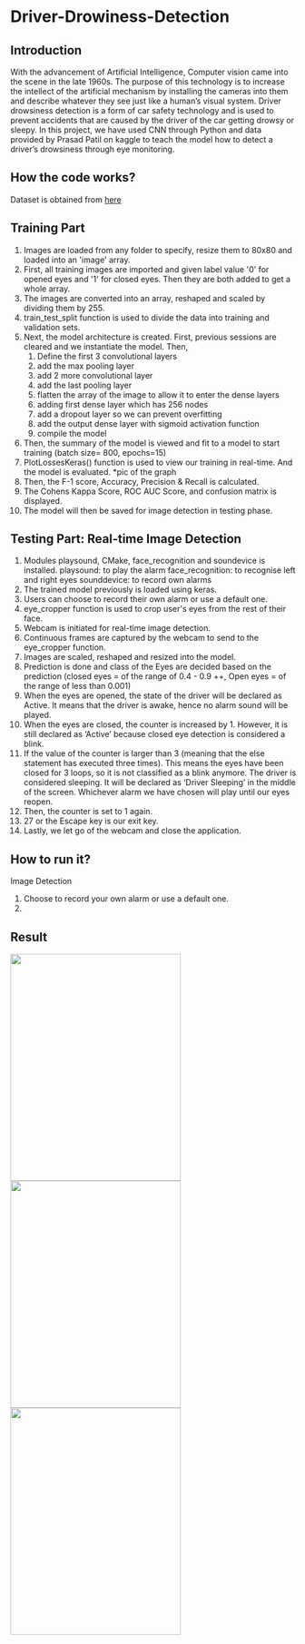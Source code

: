 # Driver-Drowiness-Detection

## Introduction

With the advancement of Artificial Intelligence, Computer vision came into the scene in the late 1960s. The purpose of this technology is to increase the intellect of the artificial mechanism by installing the cameras  into  them  and describe  whatever  they  see just  like  a human’s  visual  system. 
Driver drowsiness detection is a form of car safety technology and is used to prevent accidents that are caused by the driver of the car getting drowsy or sleepy. In this project, we have used CNN through Python and data provided by Prasad Patil on kaggle to teach the model how to detect a driver’s drowsiness through eye monitoring.

## How the code works?

Dataset is obtained from [here](https://www.kaggle.com/prasadvpatil/mrl-dataset "Dataset")

## Training Part
1. Images are loaded from any folder to specify, resize them to 80x80 and loaded into an 'image' array.
2. First, all training images are imported and given label value '0' for opened eyes and '1' for closed eyes. Then they are both added to get a whole array.
3. The images are converted into an array, reshaped and scaled by dividing them by 255.
4. train_test_split function is used to divide the data into training and validation sets.
5. Next, the model architecture is created. First, previous sessions are cleared and we instantiate the model. Then, 
    1. Define the first 3 convolutional layers
    2. add the max pooling layer
    3. add 2 more convolutional layer
    4. add the last pooling layer
    5. flatten the array of the image to allow it to enter the dense layers
    6. adding first dense layer which has 256 nodes
    7. add a dropout layer so we can prevent overfitting
    8. add the output dense layer with sigmoid activation function
    9. compile the model
6. Then, the summary of the model is viewed and fit to a model to start training (batch size= 800, epochs=15)
7. PlotLossesKeras() function is used to view our training in real-time. And the model is evaluated.
 *pic of the graph
 8. Then, the F-1 score, Accuracy, Precision & Recall is calculated.
 9. The Cohens Kappa Score, ROC AUC Score, and confusion matrix is displayed.
 10. The model will then be saved for image detection in testing phase.

## Testing Part: Real-time Image Detection
1. Modules playsound, CMake, face_recognition and soundevice is installed.
    playsound: to play the alarm
    face_recognition: to recognise left and right eyes
    sounddevice: to record own alarms
2. The trained model previously is loaded using keras.
3. Users can choose to record their own alarm or use a default one.
4. eye_cropper function is used to crop user's eyes from the rest of their face.
5. Webcam is initiated for real-time image detection.
6. Continuous frames are captured by the webcam to send to the eye_cropper function.
7. Images are scaled, reshaped and resized into the model.
8. Prediction is done and class of the Eyes are decided based on the prediction (closed eyes = of the range of 0.4 - 0.9 ++, Open eyes = of the range of less than 0.001)
9. When the eyes are opened, the state of the driver will be declared as Active. It means that the driver is awake, hence no alarm sound will be played. 
10. When the eyes are closed, the counter is increased by 1. However, it is still declared as ‘Active’ because closed eye detection is considered a blink. 
11. If the value of the counter is larger than 3 (meaning that the else statement has executed three times). This means the eyes have been closed for 3 loops, so it is not classified as a blink anymore. The driver is considered sleeping. It will be declared as ‘Driver Sleeping’ in the middle of the screen. Whichever alarm we have chosen will play until our eyes reopen. 
12. Then, the counter is set to 1 again. 
13. 27 or the Escape key is our exit key. 
14. Lastly, we let go of the webcam and close the application.

## How to run it?

Image Detection
1. Choose to record your own alarm or use a default one.
2. 

## Result

<img src="https://user-images.githubusercontent.com/85062756/120106400-5ece6200-c18f-11eb-93ea-bc892dd6a2d4.png" width="300" height="400" />
<img src="https://user-images.githubusercontent.com/85062756/120105676-912a9000-c18c-11eb-883c-5fe43a9dd587.png" width="300" height="400" />
<img src="https://user-images.githubusercontent.com/85062756/120105697-a30c3300-c18c-11eb-8bc6-08294a1f4984.png" width="300" height="400" />

